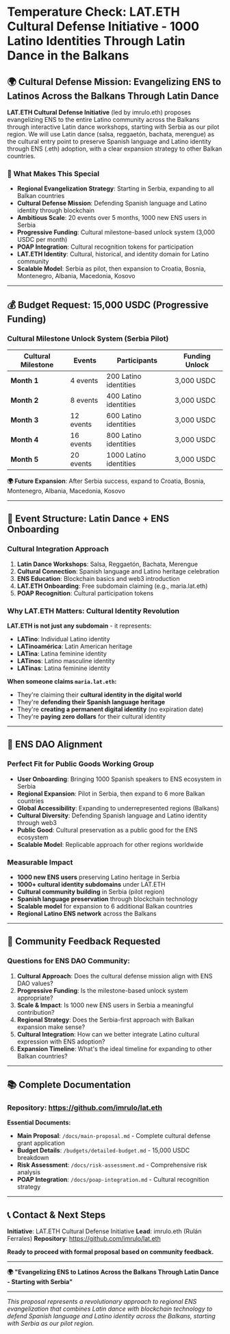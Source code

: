 # Temperature Check: LAT.ETH Cultural Defense Initiative - 1000 Latino Identities Through Latin Dance in the Balkans

## 🌍 **Cultural Defense Mission: Evangelizing ENS to Latinos Across the Balkans Through Latin Dance**

**LAT.ETH Cultural Defense Initiative** (led by imrulo.eth) proposes evangelizing ENS to the entire Latino community across the Balkans through interactive Latin dance workshops, starting with Serbia as our pilot region. We will use Latin dance (salsa, reggaetón, bachata, merengue) as the cultural entry point to preserve Spanish language and Latino identity through ENS (.eth) adoption, with a clear expansion strategy to other Balkan countries.

### **🎯 What Makes This Special**
- **Regional Evangelization Strategy**: Starting in Serbia, expanding to all Balkan countries
- **Cultural Defense Mission**: Defending Spanish language and Latino identity through blockchain
- **Ambitious Scale**: 20 events over 5 months, 1000 new ENS users in Serbia
- **Progressive Funding**: Cultural milestone-based unlock system (3,000 USDC per month)
- **POAP Integration**: Cultural recognition tokens for participation
- **LAT.ETH Identity**: Cultural, historical, and identity domain for Latino community
- **Scalable Model**: Serbia as pilot, then expansion to Croatia, Bosnia, Montenegro, Albania, Macedonia, Kosovo

---

## 💰 **Budget Request: 15,000 USDC (Progressive Funding)**

### **Cultural Milestone Unlock System (Serbia Pilot)**

| Cultural Milestone | Events | Participants | Funding Unlock |
|-------------------|--------|--------------|----------------|
| **Month 1** | 4 events | 200 Latino identities | 3,000 USDC |
| **Month 2** | 8 events | 400 Latino identities | 3,000 USDC |
| **Month 3** | 12 events | 600 Latino identities | 3,000 USDC |
| **Month 4** | 16 events | 800 Latino identities | 3,000 USDC |
| **Month 5** | 20 events | 1000 Latino identities | 3,000 USDC |

**🌍 Future Expansion**: After Serbia success, expand to Croatia, Bosnia, Montenegro, Albania, Macedonia, Kosovo

---

## 💃 **Event Structure: Latin Dance + ENS Onboarding**

### **Cultural Integration Approach**
1. **Latin Dance Workshops**: Salsa, Reggaetón, Bachata, Merengue
2. **Cultural Connection**: Spanish language and Latino heritage celebration
3. **ENS Education**: Blockchain basics and web3 introduction
4. **LAT.ETH Onboarding**: Free subdomain claiming (e.g., maria.lat.eth)
5. **POAP Recognition**: Cultural participation tokens

### **Why LAT.ETH Matters: Cultural Identity Revolution**
**LAT.ETH is not just any subdomain** - it represents:
- **LATino**: Individual Latino identity
- **LATinoamérica**: Latin American heritage
- **LATina**: Latina feminine identity
- **LATinos**: Latino masculine identity
- **LATinas**: Latina feminine identity

**When someone claims `maria.lat.eth`:**
- They're claiming their **cultural identity in the digital world**
- They're **defending their Spanish language heritage**
- They're **creating a permanent digital identity** (no expiration date)
- They're **paying zero dollars** for their cultural identity

---

## 🌟 **ENS DAO Alignment**

### **Perfect Fit for Public Goods Working Group**
- **User Onboarding**: Bringing 1000 Spanish speakers to ENS ecosystem in Serbia
- **Regional Expansion**: Pilot in Serbia, then expand to 6 more Balkan countries
- **Global Accessibility**: Expanding to underrepresented regions (Balkans)
- **Cultural Diversity**: Defending Spanish language and Latino identity through web3
- **Public Good**: Cultural preservation as a public good for the ENS ecosystem
- **Scalable Model**: Replicable approach for other regions worldwide

### **Measurable Impact**
- **1000 new ENS users** preserving Latino heritage in Serbia
- **1000+ cultural identity subdomains** under LAT.ETH
- **Cultural community building** in Serbia (pilot region)
- **Spanish language preservation** through blockchain technology
- **Scalable model** for expansion to 6 additional Balkan countries
- **Regional Latino ENS network** across the Balkans

---

## 🤝 **Community Feedback Requested**

### **Questions for ENS DAO Community:**
1. **Cultural Approach**: Does the cultural defense mission align with ENS DAO values?
2. **Progressive Funding**: Is the milestone-based unlock system appropriate?
3. **Scale & Impact**: Is 1000 new ENS users in Serbia a meaningful contribution?
4. **Regional Strategy**: Does the Serbia-first approach with Balkan expansion make sense?
5. **Cultural Integration**: How can we better integrate Latino cultural expression with ENS adoption?
6. **Expansion Timeline**: What's the ideal timeline for expanding to other Balkan countries?

---

## 📚 **Complete Documentation**

### **Repository**: https://github.com/imrulo/lat.eth

**Essential Documents:**
- **Main Proposal**: `/docs/main-proposal.md` - Complete cultural defense grant application
- **Budget Details**: `/budgets/detailed-budget.md` - 15,000 USDC breakdown
- **Risk Assessment**: `/docs/risk-assessment.md` - Comprehensive risk analysis
- **POAP Integration**: `/docs/poap-integration.md` - Cultural recognition strategy

---

## 📞 **Contact & Next Steps**

**Initiative**: LAT.ETH Cultural Defense Initiative
**Lead**: imrulo.eth (Rulán Ferrales)
**Repository**: https://github.com/imrulo/lat.eth

**Ready to proceed with formal proposal based on community feedback.**

---

**🌍 "Evangelizing ENS to Latinos Across the Balkans Through Latin Dance - Starting with Serbia"**

---

*This proposal represents a revolutionary approach to regional ENS evangelization that combines Latin dance with blockchain technology to defend Spanish language and Latino identity across the Balkans, starting with Serbia as our pilot region.*
